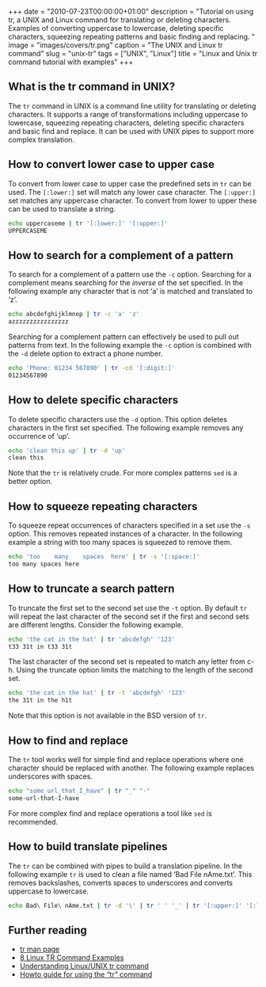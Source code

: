 +++
date = "2010-07-23T00:00:00+01:00"
description = "Tutorial on using tr, a UNIX and Linux command for translating or deleting characters. Examples of converting uppercase to lowercase, deleting specific characters, squeezing repeating patterns and basic finding and replacing. "
image = "images/covers/tr.png"
caption = "The UNIX and Linux tr command"
slug = "unix-tr"
tags = ["UNIX", "Linux"]
title = "Linux and Unix tr command tutorial with examples"
+++

## What is the tr command in UNIX?

The `tr` command in UNIX is a command line utility for translating or deleting
characters. It supports a range of transformations including uppercase to
lowercase, squeezing repeating characters, deleting specific characters and
basic find and replace. It can be used with UNIX pipes to support more complex
translation.

## How to convert lower case to upper case

To convert from lower case to upper case the predefined sets in `tr` can be
used. The `[:lower:]` set will match any lower case character. The `[:upper:]`
set matches any uppercase character. To convert from lower to upper these can be
used to translate a string.

```sh
echo uppercaseme | tr '[:lower:]' '[:upper:]'
UPPERCASEME
```

## How to search for a complement of a pattern

To search for a complement of a pattern use the `-c` option. Searching for a
complement means searching for the _inverse_ of the set specified. In the
following example any character that is not ‘a’ is matched and translated to
‘z’.

```sh
echo abcdefghijklmnop | tr -c 'a' 'z'
azzzzzzzzzzzzzzzz
```

Searching for a complement pattern can effectively be used to pull out patterns
from text. In the following example the `-c` option is combined with the `-d`
delete option to extract a phone number.

```sh
echo 'Phone: 01234 567890' | tr -cd '[:digit:]'
01234567890
```

## How to delete specific characters

To delete specific characters use the `-d` option. This option deletes
characters in the first set specified. The following example removes any
occurrence of ‘up’.

```sh
echo 'clean this up' | tr -d 'up'
clean this
```

Note that the `tr` is relatively crude. For more complex patterns `sed` is a
better option.

## How to squeeze repeating characters

To squeeze repeat occurrences of characters specified in a set use the `-s`
option. This removes repeated instances of a character. In the following example
a string with too many spaces is squeezed to remove them.

```sh
echo 'too    many    spaces  here' | tr -s '[:space:]'
too many spaces here
```

## How to truncate a search pattern

To truncate the first set to the second set use the `-t` option. By default `tr`
will repeat the last character of the second set if the first and second sets
are different lengths. Consider the following example.

```sh
echo 'the cat in the hat' | tr 'abcdefgh' '123'
t33 31t in t33 31t
```

The last character of the second set is repeated to match any letter from c-h.
Using the truncate option limits the matching to the length of the second set.

```sh
echo 'the cat in the hat' | tr -t 'abcdefgh' '123'
the 31t in the h1t
```

Note that this option is not available in the BSD version of `tr`.

## How to find and replace

The `tr` tool works well for simple find and replace operations where one
character should be replaced with another. The following example replaces
underscores with spaces.

```sh
echo "some_url_that_I_have" | tr "_" "-"
some-url-that-I-have
```

For more complex find and replace operations a tool like `sed` is recommended.

## How to build translate pipelines

The `tr` can be combined with pipes to build a translation pipeline. In the
following example `tr` is used to clean a file named ‘Bad File nAme.txt’. This
removes backslashes, converts spaces to underscores and converts uppercase to
lowercase.

```sh
echo Bad\ File\ nAme.txt | tr -d '\' | tr ' ' '_' | tr '[:upper:]' '[:lower:]'
```

## Further reading

- [tr man page](http://linux.die.net/man/1/tr)
- [8 Linux TR Command Examples](http://www.thegeekstuff.com/2012/12/linux-tr-command/)
- [Understanding Linux/UNIX tr command](http://www.cyberciti.biz/faq/how-to-use-linux-unix-tr-command/)
- [Howto guide for using the “tr” command](http://landoflinux.com/linux_translate_command.html)
